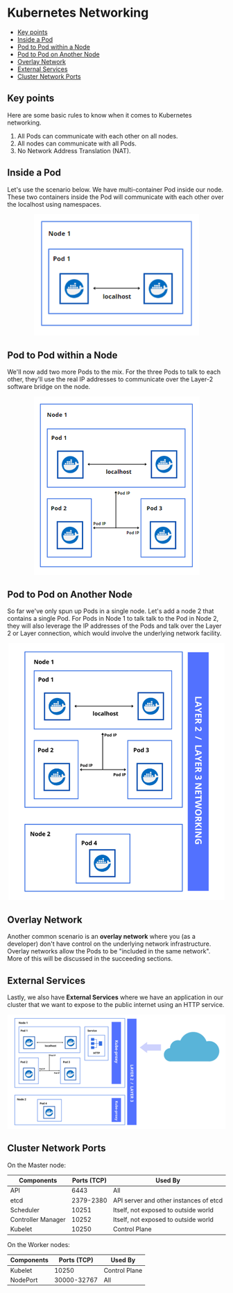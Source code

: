 # Kubernetes Networking

- [Key points](#key-points)
- [Inside a Pod](#inside-a-pod)
- [Pod to Pod within a Node](#pod-to-pod-within-a-node)
- [Pod to Pod on Another Node](#pod-to-pod-on-another-node)
- [Overlay Network](#overlay-network)
- [External Services](#external-services)
- [Cluster Network Ports](#cluster-network-ports)


## Key points 

Here are some basic rules to know when it comes to Kubernetes networking.

1. All Pods can communicate with each other on all nodes.
2. All nodes can communicate with all Pods.
3. No Network Address Translation (NAT).

## Inside a Pod

Let's use the scenario below. We have multi-container Pod inside our node. These two containers inside the Pod will communicate with each other over the localhost using namespaces.

<p align=center>
<img src="../../Images/k8snetworkinginsideapod2.png" width=380>
</p>

## Pod to Pod within a Node

We'll now add two more Pods to the mix. For the three Pods to talk to each other, they'll use the real IP addresses to communicate over the Layer-2 software bridge on the node.

<p align=center>
<img src="../../Images/k8snetworkingpodtopodinsidenode.png">
</p>

## Pod to Pod on Another Node

So far we've only spun up Pods in a single node. Let's add a node 2 that contains a single Pod. For Pods in Node 1 to talk talk to the Pod in Node 2, they will also leverage the IP addresses of the Pods and talk over the Layer 2 or Layer connection, which would involve the underlying network facility.

<p align=center>
<img src="../../Images/pod-to-pod-to-another-node.png" width=500>
</p>


## Overlay Network

Another common scenario is an **overlay network** where you (as a developer) don't have control on the underlying network infrastructure. Overlay networks allow the Pods to be "included in the same network". More of this will be discussed in the succeeding sections.

## External Services 

Lastly, we also have **External Services** where we have an application in our cluster that we want to expose to the public internet using an HTTP service.

<p align=center>
<img src="../../Images/k8sexternalserviceshttp.png">
</p>

## Cluster Network Ports 

On the Master node:

Components | Ports (TCP) | Used By
---------|----------|---------
API                 | 6443      | All
etcd                | 2379-2380 | API server and other instances of etcd
Scheduler           | 10251     | Itself, not exposed to outside world 
Controller Manager  | 10252     | Itself, not exposed to outside world 
Kubelet             | 10250     | Control Plane 

On the Worker nodes:

Components | Ports (TCP) | Used By
---------|----------|---------
Kubelet             | 10250         | Control Plane 
NodePort            | 30000-32767   | All 

</details>